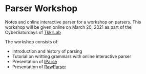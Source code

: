 # Parser Workshop
Notes and online interactive parser for a workshop on parsers.
This workshop will be given online on March 20, 2021 as part of the CyberSaturdays of
[TkkrLab](https://tkkrlab.nl/)

The workshop consists of:
* Introduction and history of parsing
* Tutorial on writting grammars with online interactive parser
* Presentation of [IParse](https://github.com/FransFaase/IParse)
* Presentation of [RawParser](https://github.com/FransFaase/RawParser)

